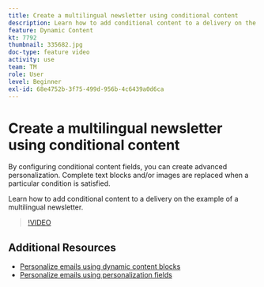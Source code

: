 ```yaml
---
title: Create a multilingual newsletter using conditional content
description: Learn how to add conditional content to a delivery on the example of a multilingual newsletter.
feature: Dynamic Content
kt: 7792
thumbnail: 335682.jpg
doc-type: feature video
activity: use
team: TM
role: User
level: Beginner
exl-id: 68e4752b-3f75-499d-956b-4c6439a0d6ca
---
```

# Create a multilingual newsletter using conditional content

By configuring conditional content fields, you can create advanced personalization. Complete text blocks and/or images are replaced when a particular condition is satisfied.

Learn how to add conditional content to a delivery on the example of a multilingual newsletter.

>[!VIDEO](https://video.tv.adobe.com/v/335682?quality=12)

## Additional Resources

* [Personalize emails using dynamic content blocks](/help/content-creation/personalize-using-dynamic-content-blocks.md)
* [Personalize emails using personalization fields](/help/content-creation/personalize-emails-using-personalization-fields.md)
